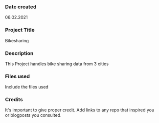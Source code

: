 ### Date created
06.02.2021

### Project Title
Bikesharing

### Description
This Project handles bike sharing data from 3 cities

### Files used
Include the files used

### Credits
It's important to give proper credit. Add links to any repo that inspired you or blogposts you consulted.

